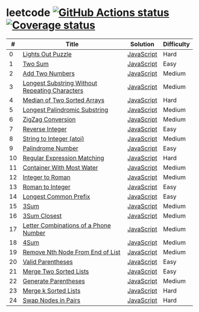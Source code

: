 # leetcode [![GitHub Actions status](https://github.com/acgotaku/leetcode/workflows/unit-test/badge.svg)](https://github.com/acgotaku/leetcode/actions) [![Coverage status](https://codecov.io/gh/acgotaku/leetcode/branch/master/graphs/badge.svg)](https://codecov.io/gh/acgotaku/leetcode/branch/master)

| # | Title | Solution | Difficulty |
|---| ----- | -------- | ---------- |
|0|[Lights Out Puzzle](http://mathworld.wolfram.com/LightsOutPuzzle.html)| [JavaScript](./algorithms/javascript/000.lightsOut/solveLightsOut.js)|Hard|
|1|[Two Sum](https://leetcode.com/problems/two-sum/description/)| [JavaScript](./algorithms/javascript/001.twoSum/twoSum.js)|Easy|
|2|[Add Two Numbers](https://leetcode.com/problems/add-two-numbers/description/)| [JavaScript](./algorithms/javascript/002.addTwoNumbers/addTwoNumbers.js)|Medium|
|3|[Longest Substring Without Repeating Characters](https://leetcode.com/problems/longest-substring-without-repeating-characters/description/)| [JavaScript](./algorithms/javascript/003.longestSubstringWithoutRepeatingCharacters/longestSubstringWithoutRepeatingCharacters.js)|Medium|
|4|[Median of Two Sorted Arrays](https://leetcode.com/problems/median-of-two-sorted-arrays/description/)| [JavaScript](./algorithms/javascript/004.medianOfTwoSortedArrays/medianOfTwoSortedArrays.js)|Hard|
|5|[Longest Palindromic Substring](https://leetcode.com/problems/longest-palindromic-substring/description/)| [JavaScript](./algorithms/javascript/005.longestPalindromicSubstring/longestPalindromicSubstring.js)|Medium|
|6|[ZigZag Conversion](https://leetcode.com/problems/zigzag-conversion/description)| [JavaScript](./algorithms/javascript/006.zigZagConversion/zigZagConversion.js)|Medium|
|7|[Reverse Integer](https://leetcode.com/problems/reverse-integer/description/)| [JavaScript](./algorithms/javascript/007.reverseInteger/reverseInteger.js)|Easy|
|8|[String to Integer (atoi)](https://leetcode.com/problems/string-to-integer-atoi/description/)| [JavaScript](./algorithms/javascript/008.stringToIntegerAtoi/stringToIntegerAtoi.js)|Medium|
|9|[Palindrome Number](https://leetcode.com/problems/palindrome-number/description/)| [JavaScript](./algorithms/javascript/009.palindromeNumber/palindromeNumber.js)|Easy|
|10|[Regular Expression Matching](https://leetcode.com/problems/regular-expression-matching/description/)| [JavaScript](./algorithms/javascript/010.regularExpressionMatching/regularExpressionMatching.js)|Hard|
|11|[Container With Most Water](https://leetcode.com/problems/container-with-most-water/description/)| [JavaScript](./algorithms/javascript/011.containerWithMostWater/containerWithMostWater.js)|Medium|
|12|[Integer to Roman](https://leetcode.com/problems/integer-to-roman/description/)| [JavaScript](./algorithms/javascript/012.integerToRoman/integerToRoman.js)|Medium|
|13|[Roman to Integer](https://leetcode.com/problems/roman-to-integer/description/)| [JavaScript](./algorithms/javascript/013.romanToInteger/romanToInteger.js)|Easy|
|14|[Longest Common Prefix](https://leetcode.com/problems/longest-common-prefix/description/)| [JavaScript](./algorithms/javascript/014.longestCommonPrefix/longestCommonPrefix.js)|Easy|
|15|[3Sum](https://leetcode.com/problems/3sum/description/)| [JavaScript](./algorithms/javascript/015.3Sum/3Sum.js)|Medium|
|16|[3Sum Closest](https://leetcode.com/problems/3sum-closest/description/)| [JavaScript](./algorithms/javascript/016.3SumClosest/3SumClosest.js)|Medium|
|17|[Letter Combinations of a Phone Number](https://leetcode.com/problems/letter-combinations-of-a-phone-number/description/)| [JavaScript](./algorithms/javascript/017.letterCombinationsOfAPhoneNumber/letterCombinationsOfAPhoneNumber.js)|Medium|
|18|[4Sum](https://leetcode.com/problems/4sum/description/)| [JavaScript](./algorithms/javascript/018.4Sum/4Sum.js)|Medium|
|19|[Remove Nth Node From End of List](https://leetcode.com/problems/remove-nth-node-from-end-of-list/description/)| [JavaScript](./algorithms/javascript/019.removeNthNodeFromEndOfList/removeNthNodeFromEndOfList.js)|Medium|
|20|[Valid Parentheses](https://leetcode.com/problems/valid-parentheses/description/)| [JavaScript](./algorithms/javascript/020.validParentheses/validParentheses.js)|Easy|
|21|[Merge Two Sorted Lists](https://leetcode.com/problems/merge-two-sorted-lists/description/)| [JavaScript](./algorithms/javascript/021.mergeTwoSortedList/mergeTwoSortedList.js)|Easy|
|22|[Generate Parentheses](https://leetcode.com/problems/generate-parentheses/description/)| [JavaScript](./algorithms/javascript/022.generateParentheses/generateParentheses.js)|Medium|
|23|[Merge k Sorted Lists](https://leetcode.com/problems/merge-k-sorted-lists/description/)| [JavaScript](./algorithms/javascript/023.mergeKSortedLists/mergeKSortedLists.js)|Hard|
|24|[Swap Nodes in Pairs](https://leetcode.com/problems/swap-nodes-in-pairs/description/)| [JavaScript](./algorithms/javascript/024.swapNodesInPairs/swapNodesInPairs.js)|Hard|
